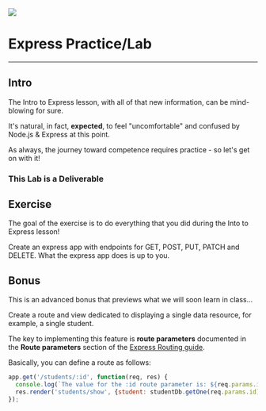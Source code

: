 <img src="https://i.imgur.com/vUOu9NW.jpg">

# Express Practice/Lab 
---

## Intro

The Intro to Express lesson, with all of that new information, can be mind-blowing for sure.

It's natural, in fact, **expected**, to feel "uncomfortable" and confused by Node.js & Express at this point.

As always, the journey toward competence requires practice - so let's get on with it!

### This Lab is a Deliverable

## Exercise

The goal of the exercise is to do everything that you did during the Into to Express lesson!

Create an express app with endpoints for GET, POST, PUT, PATCH and DELETE. What the express app does is up to you.

## Bonus

This is an advanced bonus that previews what we will soon learn in class...

Create a route and view dedicated to displaying a single data resource, for example, a single student.

The key to implementing this feature is **route parameters** documented in the **Route parameters** section of the [Express Routing guide](https://expressjs.com/en/guide/routing.html).

Basically, you can define a route as follows:

```js
app.get('/students/:id', function(req, res) {
  console.log(`The value for the :id route parameter is: ${req.params.id}`);
  res.render('students/show', {student: studentDb.getOne(req.params.id)});
});
```
